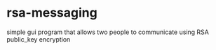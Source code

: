 # rsa-messaging
simple gui program that allows two people to communicate using RSA public_key encryption
